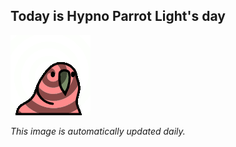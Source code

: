 ## Today is Hypno Parrot Light's day

![An animated GIF of a parrot, probably multi-colored](https://raw.githubusercontent.com/jmhobbs/cultofthepartyparrot.com/master/parrots/hd/hypnoparrotlight.gif)

*This image is automatically updated daily.*
